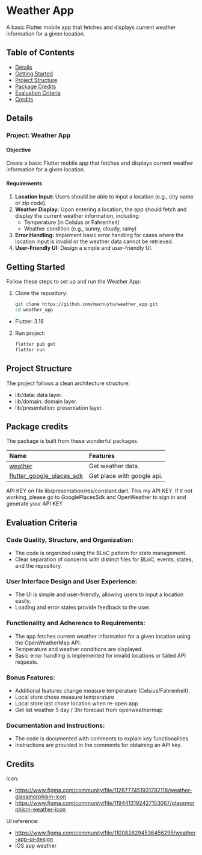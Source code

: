 # Weather App

A basic Flutter mobile app that fetches and displays current weather information for a given location.

## Table of Contents

- [Details](#details)
- [Getting Started](#getting-started)
- [Project Structure](#project-structure)
- [Package Credits](#package-credits)
- [Evaluation Criteria](#evaluation-criteria)
- [Credits](#credits)

## Details

### Project: Weather App

#### Objective

Create a basic Flutter mobile app that fetches and displays current weather information for a given location.

#### Requirements

1. **Location Input:** Users should be able to input a location (e.g., city name or zip code).
2. **Weather Display:** Upon entering a location, the app should fetch and display the current weather information, including:
   - Temperature (in Celsius or Fahrenheit)
   - Weather condition (e.g., sunny, cloudy, rainy)
3. **Error Handling:** Implement basic error handling for cases where the location input is invalid or the weather data cannot be retrieved.
4. **User-Friendly UI:** Design a simple and user-friendly UI.

## Getting Started

Follow these steps to set up and run the Weather App:

1. Clone the repository:

   ```bash
   git clone https://github.com/machuytu/weather_app.git
   cd weather_app
   ```

- Flutter: 3.16

2. Run project:

   ```bash
   flutter pub get
   flutter run
   ```

## Project Structure

The project follows a clean architecture structure:

- lib/data: data layer.
- lib/domain: domain layer.
- lib/presentation: presentation layer.

## Package credits

The package is built from these wonderful packages.

| Name                                                       | Features                   |
| :--------------------------------------------------------- | :------------------------- |
| [weather][weather pub]                                     | Get weather data.          |
| [flutter_google_places_sdk][flutter_google_places_sdk pub] | Get place with google api. |

API KEY on file lib/presentation/res/constant.dart. This my API KEY. If it not working, please go to GooglePlacesSdk and OpenWeather to sign in and generate your API KEY

## Evaluation Criteria

### Code Quality, Structure, and Organization:

- The code is organized using the BLoC pattern for state management.
- Clear separation of concerns with distinct files for BLoC, events, states, and the repository.

### User Interface Design and User Experience:

- The UI is simple and user-friendly, allowing users to input a location easily.
- Loading and error states provide feedback to the user.

### Functionality and Adherence to Requirements:

- The app fetches current weather information for a given location using the OpenWeatherMap API.
- Temperature and weather conditions are displayed.
- Basic error handling is implemented for invalid locations or failed API requests.

### Bonus Features:

- Additional features change measure temperature (Celsius/Fahrenheit).
- Local store chose measure temperature
- Local store last chose location when re-open app
- Get list weather 5 day / 3hr forecast from openweathermap

### Documentation and Instructions:

- The code is documented with comments to explain key functionalities.
- Instructions are provided in the comments for obtaining an API key.

## Credits

Icon:

- https://www.figma.com/community/file/1126777451931792118/weather-glassmorphism-icon
- https://www.figma.com/community/file/1194413192427153067/glassmorphism-weather-icon

UI reference:

- https://www.figma.com/community/file/1100826294536456295/weather-app-ui-design
- IOS app weather

[weather pub]: https://pub.dev/packages/weather
[flutter_google_places_sdk pub]: https://pub.dev/packages/flutter_google_places_sdk
